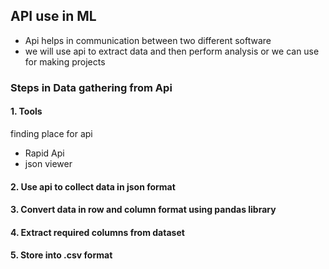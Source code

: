 ## API use in ML
- Api helps in communication between two different software
- we will use api to extract data and then perform analysis or we can use for making projects 

### Steps in Data gathering from Api
#### 1. Tools
finding place for api
- Rapid Api
- json viewer 

#### 2. Use api to collect data in json format 
#### 3. Convert data in row and column format using pandas library 
#### 4. Extract required columns from dataset
#### 5. Store into .csv format
